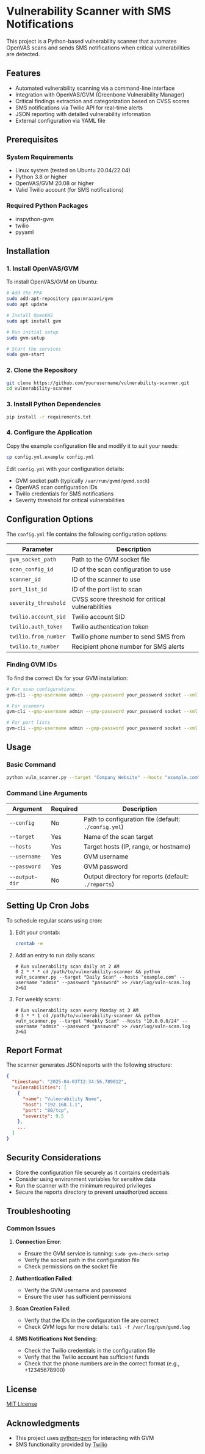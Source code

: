 # Vulnerability Scanner with SMS Notifications

This project is a Python-based vulnerability scanner that automates OpenVAS scans and sends SMS notifications when critical vulnerabilities are detected.

## Features

- Automated vulnerability scanning via a command-line interface
- Integration with OpenVAS/GVM (Greenbone Vulnerability Manager)
- Critical findings extraction and categorization based on CVSS scores
- SMS notifications via Twilio API for real-time alerts
- JSON reporting with detailed vulnerability information
- External configuration via YAML file

## Prerequisites

### System Requirements

- Linux system (tested on Ubuntu 20.04/22.04)
- Python 3.8 or higher
- OpenVAS/GVM 20.08 or higher
- Valid Twilio account (for SMS notifications)

### Required Python Packages

- inspython-gvm
- twilio
- pyyaml

## Installation

### 1. Install OpenVAS/GVM

To install OpenVAS/GVM on Ubuntu:

```bash
# Add the PPA
sudo add-apt-repository ppa:mrazavi/gvm
sudo apt update

# Install OpenVAS
sudo apt install gvm

# Run initial setup
sudo gvm-setup

# Start the services
sudo gvm-start
```

### 2. Clone the Repository

```bash
git clone https://github.com/yourusername/vulnerability-scanner.git
cd vulnerability-scanner
```

### 3. Install Python Dependencies

```bash
pip install -r requirements.txt
```

### 4. Configure the Application

Copy the example configuration file and modify it to suit your needs:

```bash
cp config.yml.example config.yml
```

Edit `config.yml` with your configuration details:

- GVM socket path (typically `/var/run/gvmd/gvmd.sock`)
- OpenVAS scan configuration IDs
- Twilio credentials for SMS notifications
- Severity threshold for critical vulnerabilities

## Configuration Options

The `config.yml` file contains the following configuration options:

| Parameter | Description |
|-----------|-------------|
| `gvm_socket_path` | Path to the GVM socket file |
| `scan_config_id` | ID of the scan configuration to use |
| `scanner_id` | ID of the scanner to use |
| `port_list_id` | ID of the port list to scan |
| `severity_threshold` | CVSS score threshold for critical vulnerabilities |
| `twilio.account_sid` | Twilio account SID |
| `twilio.auth_token` | Twilio authentication token |
| `twilio.from_number` | Twilio phone number to send SMS from |
| `twilio.to_number` | Recipient phone number for SMS alerts |

### Finding GVM IDs

To find the correct IDs for your GVM installation:

```bash
# For scan configurations
gvm-cli --gmp-username admin --gmp-password your_password socket --xml "<get_configs/>"

# For scanners
gvm-cli --gmp-username admin --gmp-password your_password socket --xml "<get_scanners/>"

# For port lists
gvm-cli --gmp-username admin --gmp-password your_password socket --xml "<get_port_lists/>"
```

## Usage

### Basic Command

```bash
python vuln_scanner.py --target "Company Website" --hosts "example.com" --username "admin" --password "password" --output-dir "./reports"
```

### Command Line Arguments

| Argument | Required | Description |
|----------|----------|-------------|
| `--config` | No | Path to configuration file (default: `./config.yml`) |
| `--target` | Yes | Name of the scan target |
| `--hosts` | Yes | Target hosts (IP, range, or hostname) |
| `--username` | Yes | GVM username |
| `--password` | Yes | GVM password |
| `--output-dir` | No | Output directory for reports (default: `./reports`) |

## Setting Up Cron Jobs

To schedule regular scans using cron:

1. Edit your crontab:
   ```bash
   crontab -e
   ```

2. Add an entry to run daily scans:
   ```
   # Run vulnerability scan daily at 2 AM
   0 2 * * * cd /path/to/vulnerability-scanner && python vuln_scanner.py --target "Daily Scan" --hosts "example.com" --username "admin" --password "password" >> /var/log/vuln-scan.log 2>&1
   ```

3. For weekly scans:
   ```
   # Run vulnerability scan every Monday at 3 AM
   0 3 * * 1 cd /path/to/vulnerability-scanner && python vuln_scanner.py --target "Weekly Scan" --hosts "10.0.0.0/24" --username "admin" --password "password" >> /var/log/vuln-scan.log 2>&1
   ```

## Report Format

The scanner generates JSON reports with the following structure:

```json
{
  "timestamp": "2025-04-03T12:34:56.789012",
  "vulnerabilities": [
    {
      "name": "Vulnerability Name",
      "host": "192.168.1.1",
      "port": "80/tcp",
      "severity": 9.5
    },
    ...
  ]
}
```

## Security Considerations

- Store the configuration file securely as it contains credentials
- Consider using environment variables for sensitive data
- Run the scanner with the minimum required privileges
- Secure the reports directory to prevent unauthorized access

## Troubleshooting

### Common Issues

1. **Connection Error**:
   - Ensure the GVM service is running: `sudo gvm-check-setup`
   - Verify the socket path in the configuration file
   - Check permissions on the socket file

2. **Authentication Failed**:
   - Verify the GVM username and password
   - Ensure the user has sufficient permissions

3. **Scan Creation Failed**:
   - Verify that the IDs in the configuration file are correct
   - Check GVM logs for more details: `tail -f /var/log/gvm/gvmd.log`

4. **SMS Notifications Not Sending**:
   - Check the Twilio credentials in the configuration file
   - Verify that the Twilio account has sufficient funds
   - Check that the phone numbers are in the correct format (e.g., +12345678900)

## License

[MIT License](LICENSE)

## Acknowledgments

- This project uses [python-gvm](https://github.com/greenbone/python-gvm) for interacting with GVM
- SMS functionality provided by [Twilio](https://www.twilio.com/)
